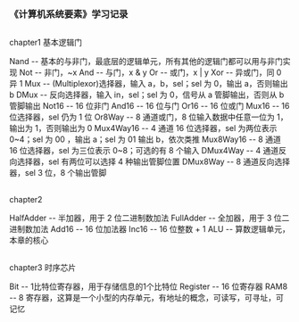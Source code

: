 ### 《计算机系统要素》学习记录

##
chapter1 基本逻辑门

Nand -- 基本的与非门，最底层的逻辑单元，所有其他的逻辑门都可以用与非门实现
Not -- 非门，~x
And -- 与门，x & y
Or -- 或门，x | y
Xor -- 异或门，同 0 异 1
Mux -- (Multiplexor)选择器，输入 a，b，sel；sel 为 0，输出 a，否则输出 b
DMux -- 反向选择器，输入 in，sel；sel 为 0，信号从 a 管脚输出，否则从 b 管脚输出
Not16 -- 16 位非门
And16 -- 16 位与门
Or16 -- 16 位或门
Mux16 -- 16 位选择器，sel 仍为 1 位
Or8Way -- 8 通道或门，8 位输入数据中任意一位为 1，输出为 1，否则输出为 0
Mux4Way16 -- 4 通道 16 位选择器，sel 为两位表示 0~4；sel 为 00 ，输出 a；sel 为 01 输出 b，依次类推
Mux8Way16 -- 8 通道 16 位选择器，sel 为三位表示 0~8；可选的有 8 个输入
DMux4Way -- 4 通道反向选择器，sel 有两位可以选择 4 种输出管脚位置
DMux8Way -- 8 通道反向选择器，sel 3 位，8 个输出管脚

##
chapter2

HalfAdder -- 半加器，用于 2 位二进制数加法
FullAdder -- 全加器，用于 3 位二进制数加法
Add16 -- 16 位加法器
Inc16 -- 16 位整数 + 1
ALU -- 算数逻辑单元，本章的核心

##
chapter3 时序芯片

Bit -- 1比特位寄存器，用于存储信息的1个比特位
Register -- 16 位寄存器
RAM8 -- 8 寄存器，这算是一个小型的内存单元，有地址的概念，可读写，可寻址，可记忆





